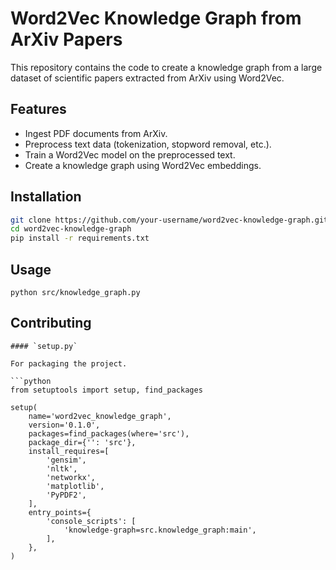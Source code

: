# Word2Vec Knowledge Graph from ArXiv Papers

This repository contains the code to create a knowledge graph from a large dataset of scientific papers extracted from ArXiv using Word2Vec.

## Features
- Ingest PDF documents from ArXiv.
- Preprocess text data (tokenization, stopword removal, etc.).
- Train a Word2Vec model on the preprocessed text.
- Create a knowledge graph using Word2Vec embeddings.

## Installation

```bash
git clone https://github.com/your-username/word2vec-knowledge-graph.git
cd word2vec-knowledge-graph
pip install -r requirements.txt
```
## Usage
```
python src/knowledge_graph.py
```
## Contributing
```
#### `setup.py`

For packaging the project.

```python
from setuptools import setup, find_packages

setup(
    name='word2vec_knowledge_graph',
    version='0.1.0',
    packages=find_packages(where='src'),
    package_dir={'': 'src'},
    install_requires=[
        'gensim',
        'nltk',
        'networkx',
        'matplotlib',
        'PyPDF2',
    ],
    entry_points={
        'console_scripts': [
            'knowledge-graph=src.knowledge_graph:main',
        ],
    },
)
```
